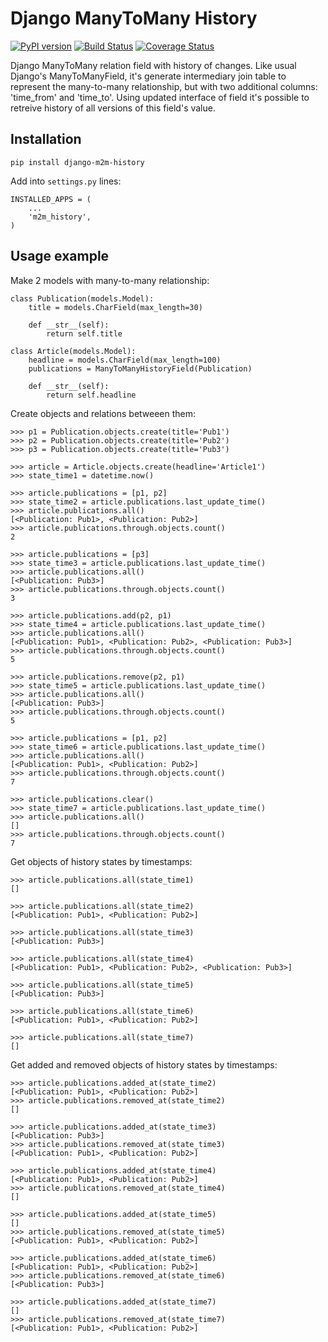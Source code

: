 # Django ManyToMany History

[![PyPI version](https://badge.fury.io/py/django-m2m-history.png)](http://badge.fury.io/py/django-m2m-history) [![Build Status](https://travis-ci.org/ramusus/django-m2m-history.png?branch=master)](https://travis-ci.org/ramusus/django-m2m-history) [![Coverage Status](https://coveralls.io/repos/ramusus/django-m2m-history/badge.png?branch=master)](https://coveralls.io/r/ramusus/django-m2m-history)

Django ManyToMany relation field with history of changes. Like usual Django's ManyToManyField, it's generate intermediary join table
to represent the many-to-many relationship, but with two additional columns: 'time_from' and 'time_to'. Using updated interface of field it's
possible to retreive history of all versions of this field's value.

## Installation

    pip install django-m2m-history

Add into `settings.py` lines:

    INSTALLED_APPS = (
        ...
        'm2m_history',
    )

## Usage example

Make 2 models with many-to-many relationship:

    class Publication(models.Model):
        title = models.CharField(max_length=30)

        def __str__(self):
            return self.title

    class Article(models.Model):
        headline = models.CharField(max_length=100)
        publications = ManyToManyHistoryField(Publication)

        def __str__(self):
            return self.headline

Create objects and relations betweeen them:

    >>> p1 = Publication.objects.create(title='Pub1')
    >>> p2 = Publication.objects.create(title='Pub2')
    >>> p3 = Publication.objects.create(title='Pub3')

    >>> article = Article.objects.create(headline='Article1')
    >>> state_time1 = datetime.now()

    >>> article.publications = [p1, p2]
    >>> state_time2 = article.publications.last_update_time()
    >>> article.publications.all()
    [<Publication: Pub1>, <Publication: Pub2>]
    >>> article.publications.through.objects.count()
    2

    >>> article.publications = [p3]
    >>> state_time3 = article.publications.last_update_time()
    >>> article.publications.all()
    [<Publication: Pub3>]
    >>> article.publications.through.objects.count()
    3

    >>> article.publications.add(p2, p1)
    >>> state_time4 = article.publications.last_update_time()
    >>> article.publications.all()
    [<Publication: Pub1>, <Publication: Pub2>, <Publication: Pub3>]
    >>> article.publications.through.objects.count()
    5

    >>> article.publications.remove(p2, p1)
    >>> state_time5 = article.publications.last_update_time()
    >>> article.publications.all()
    [<Publication: Pub3>]
    >>> article.publications.through.objects.count()
    5

    >>> article.publications = [p1, p2]
    >>> state_time6 = article.publications.last_update_time()
    >>> article.publications.all()
    [<Publication: Pub1>, <Publication: Pub2>]
    >>> article.publications.through.objects.count()
    7

    >>> article.publications.clear()
    >>> state_time7 = article.publications.last_update_time()
    >>> article.publications.all()
    []
    >>> article.publications.through.objects.count()
    7

Get objects of history states by timestamps:

    >>> article.publications.all(state_time1)
    []

    >>> article.publications.all(state_time2)
    [<Publication: Pub1>, <Publication: Pub2>]

    >>> article.publications.all(state_time3)
    [<Publication: Pub3>]

    >>> article.publications.all(state_time4)
    [<Publication: Pub1>, <Publication: Pub2>, <Publication: Pub3>]

    >>> article.publications.all(state_time5)
    [<Publication: Pub3>]

    >>> article.publications.all(state_time6)
    [<Publication: Pub1>, <Publication: Pub2>]

    >>> article.publications.all(state_time7)
    []

Get added and removed objects of history states by timestamps:

    >>> article.publications.added_at(state_time2)
    [<Publication: Pub1>, <Publication: Pub2>]
    >>> article.publications.removed_at(state_time2)
    []

    >>> article.publications.added_at(state_time3)
    [<Publication: Pub3>]
    >>> article.publications.removed_at(state_time3)
    [<Publication: Pub1>, <Publication: Pub2>]

    >>> article.publications.added_at(state_time4)
    [<Publication: Pub1>, <Publication: Pub2>]
    >>> article.publications.removed_at(state_time4)
    []

    >>> article.publications.added_at(state_time5)
    []
    >>> article.publications.removed_at(state_time5)
    [<Publication: Pub1>, <Publication: Pub2>]

    >>> article.publications.added_at(state_time6)
    [<Publication: Pub1>, <Publication: Pub2>]
    >>> article.publications.removed_at(state_time6)
    [<Publication: Pub3>]

    >>> article.publications.added_at(state_time7)
    []
    >>> article.publications.removed_at(state_time7)
    [<Publication: Pub1>, <Publication: Pub2>]
